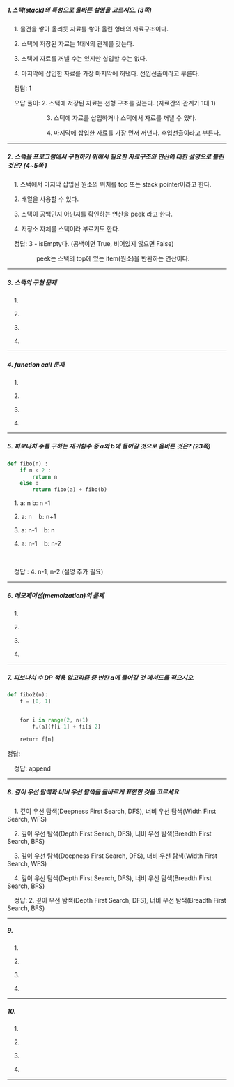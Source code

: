 ##### 1.스택(stack)의 특성으로 올바른 설명을 고르시오. (3쪽)

    1. 물건을 쌓아 올리듯 자료를 쌓아 올린 형태의 자료구조이다.

    2. 스택에 저장된 자료는 1대N의  관계를 갖는다.

    3.  스택에 자료를 꺼낼 수는 있지만 삽입할 수는 없다.

    4. 마지막에 삽입한 자료를 가장 마지막에 꺼낸다. 선입선출이라고 부른다.

    정답: 1

    오답 풀이:  2. 스택에 저장된 자료는 선형 구조를 갖는다. (자료간의 관계가 1대 1)

                       3. 스택에 자료를 삽입하거나 스택에서 자료를 꺼낼 수 있다.

                       4. 마지막에 삽입한 자료를 가장 먼저 꺼낸다. 후입선출이라고 부른다.   

---

##### 2. 스택을 프로그램에서 구현하기 위해서 필요한 자료구조와 연산에 대한 설명으로 틀린 것은? (4~5쪽 )

    1. 스택에서 마지막 삽입된 원소의 위치를 top 또는 stack pointer이라고 한다.

    2. 배열을 사용할 수 있다.

    3. 스택이 공백인지 아닌지를 확인하는 연산을 peek 라고 한다.

    4. 저장소 자체를 스택이라 부르기도 한다.

    정답: 3 - isEmpty다. (공백이면 True, 비어있지 않으면 False)

                    peek는 스택의 top에 있는 item(원소)을 반환하는 연산이다.

---

##### 3.  스택의 구현 문제

    1.

    2.

    3.

    4.

---

##### 4. function call 문제

    1.

    2.

    3.

    4.

---

##### 5. 피보나치 수를 구하는 재귀함수 중 a와 b에 들어갈 것으로 올바른 것은? (23쪽)

```python
def fibo(n) :
    if n < 2 :
        return n
    else :
        return fibo(a) + fibo(b)
```

    1. a: n     b: n -1 

    2. a: n     b: n+1

    3. a: n-1    b: n 

    4. a: n-1    b: n-2

    

    정답 : 4. n-1, n-2 (설명 추가 필요)

---

##### 6. 메모제이션(memoization)의 문제

    1.

    2.

    3.

    4.

---

##### 7. 피보나치 수 DP 적용 알고리즘 중 빈칸 a에 들어갈 것 메서드를 적으시오.

```python
def fibo2(n):
    f = [0, 1]


    for i in range(2, n+1)
        f.(a)(f[i-1] + fi[i-2)

    return f[n]
```

정답:

    정답: append

---

##### 8. 깊이 우선 탐색과 너비 우선 탐색을 올바르게 표현한 것을 고르세요

    1. 깊이 우선 탐색(Deepness First Search, DFS), 너비 우선 탐색(Width First Search, WFS)

    2. 깊이 우선 탐색(Depth First Search, DFS), 너비 우선 탐색(Breadth First Search, BFS)

    3. 깊이 우선 탐색(Deepness First Search, DFS), 너비 우선 탐색(Width First Search, WFS)

    4. 깊이 우선 탐색(Depth First Search, DFS), 너비 우선 탐색(Breadth First Search, BFS)

    정답: 2. 깊이 우선 탐색(Depth First Search, DFS), 너비 우선 탐색(Breadth First Search, BFS)

---

##### 9.

    1.

    2.

    3.

    4.

---

##### 10.

    1.

    2.

    3.

    4.

---
